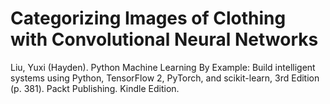 # Categorizing Images of Clothing with Convolutional Neural Networks

Liu, Yuxi (Hayden). Python Machine Learning By Example: Build intelligent systems using Python, TensorFlow 2, PyTorch, and scikit-learn, 3rd Edition (p. 381). Packt Publishing. Kindle Edition. 
